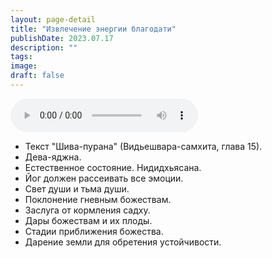 ```yaml
---
layout: page-detail
title: "Извлечение энергии благодати"
publishDate: 2023.07.17
description: ""
tags:
image:
draft: false
---
```


<audio title="2023.07.17 - Извлечение энергии благодати.mp3" src="https://filer-api.advayta.org/v1.0/public/files/75775" controls=""></audio>

* Текст "Шива-пурана" (Видьешвара-самхита, глава 15).
* Дева-яджна.
* Естественное состояние. Нидидхьясана.
* Йог должен рассеивать все эмоции.
* Свет души и тьма души.
* Поклонение гневным божествам.
* Заслуга от кормления садху.
* Дары божествам и их плоды.
* Стадии приближения божества.
* Дарение земли для обретения устойчивости.

  
